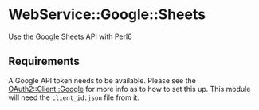 # WebService::Google::Sheets

Use the Google Sheets API with Perl6

## Requirements

A Google API token needs to be available. Please see the [OAuth2::Client::Google](https://github.com/bduggan/p6-oauth2-client-google/blob/master/README.md) for more info as to how to set this up. This module will need the `client_id.json` file from it.
